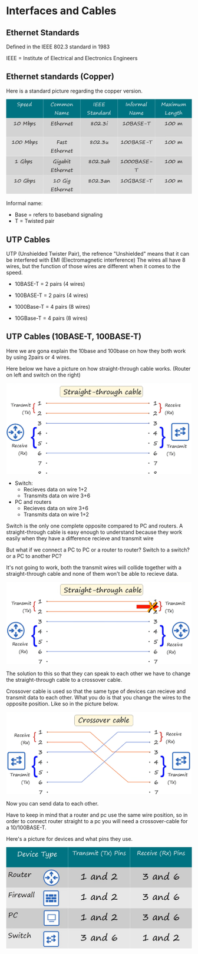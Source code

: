 <h1>Interfaces and Cables</h1>

<h2>Ethernet Standards</h2>
    
 Defined in the IEEE 802.3 standard in 1983

 IEEE = Institute of Electrical and Electronics Engineers

<h2>Ethernet standards (Copper)</h2>

 Here is a standard picture regarding the copper version.

![img](/CCNA/Study%20notes/Interfaces%20and%20Cables/Pictures/Pic1.png)

Informal name:
 - Base = refers to baseband signaling
 - T = Twisted pair

<h2>UTP Cables</h2>
 
UTP (Unshielded Twister Pair), the refrence "Unshielded" means that it can be interfered with EMI (Electromagnetic interference) 
The wires all have 8 wires, but the function of those wires are different when it comes to the speed.
- 10BASE-T = 2 pairs (4 wires)
- 100BASE-T = 2 pairs (4 wires)

- 1000Base-T = 4 pairs (8 wires)
- 10GBase-T = 4 pairs (8 wires)

<h2>UTP Cables (10BASE-T, 100BASE-T)</h2>

Here we are gona explain the 10base and 100base on how they both work by using 2pairs or 4 wires.

Here below we have a picture on how straight-through cable works.
(Router on left and switch on the right)

![img2](/CCNA/Study%20notes/Interfaces%20and%20Cables/Pictures/pic2.png)


 - Switch:
     - Recieves data on wire 1+2
     - Transmits data on wire 3+6
 - PC and routers
     - Recieves data on wire 3+6
     - Transmits data on wire 1+2

Switch is the only one complete opposite compared to PC and routers.
A straight-through cable is easy enough to understand because they work easily when they have a difference recieve and transmit wire

But what if we connect a PC to PC or a router to router? Switch to a switch? or a PC to another PC?

It's not going to work, both the transmit wires will collide together with a straight-through cable and none of them won't be able to recieve data.

![img3](/CCNA/Study%20notes/Interfaces%20and%20Cables/Pictures/Pic3.png)

The solution to this so that they can speak to each other we have to change the straight-through cable to a crossover cable.

Crossover cable is used so that the same type of devices can recieve and transmit data to each other.
What you do is that you change the wires to the opposite position. Like so in the picture below.

![img4](/CCNA/Study%20notes/Interfaces%20and%20Cables/Pictures/Pic4.png)

Now you can send data to each other.

Have to keep in mind that a router and pc use the same wire position, so in order to connect router straight to a pc you will need a crossover-cable for a 10/100BASE-T.

Here's a picture for devices and what pins they use.

![img5](/CCNA/Study%20notes/Interfaces%20and%20Cables/Pictures/Pic5.png)











<h2></h2>

<h2></h2>

<h2></h2>

<h2></h2>

<h2></h2>

<h2></h2>
